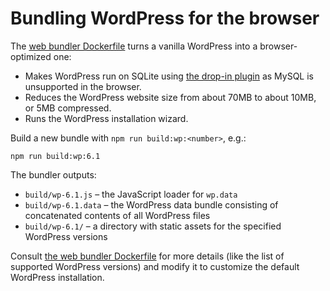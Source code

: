 # Bundling WordPress for the browser

The [web bundler Dockerfile](https://github.com/WordPress/wordpress-playground/blob/trunk/src/wordpress-playground/wordpress/Dockerfile) turns a vanilla WordPress into a browser-optimized one:

* Makes WordPress run on SQLite using [the drop-in plugin](https://github.com/aaemnnosttv/wp-sqlite-db) as MySQL is unsupported in the browser.
* Reduces the WordPress website size from about 70MB to about 10MB, or 5MB compressed.
* Runs the WordPress installation wizard.

Build a new bundle with `npm run build:wp:<number>`, e.g.:

```
npm run build:wp:6.1
```

The bundler outputs:

* `build/wp-6.1.js` – the JavaScript loader for `wp.data`
* `build/wp-6.1.data` – the WordPress data bundle consisting of concatenated contents of all WordPress files
* `build/wp-6.1/` – a directory with static assets for the specified WordPress versions

Consult [the web bundler Dockerfile](https://github.com/WordPress/wordpress-playground/blob/trunk/src/wordpress-playground/wordpress/Dockerfile) for more details (like the list of supported WordPress versions) and modify it to customize the default WordPress installation.
